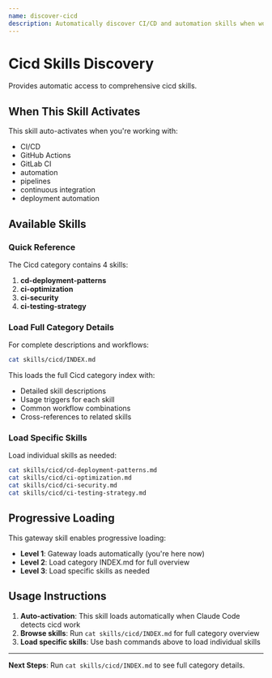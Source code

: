 ```yaml
---
name: discover-cicd
description: Automatically discover CI/CD and automation skills when working with CI/CD. Activates for cicd development tasks.
---
```


# Cicd Skills Discovery

Provides automatic access to comprehensive cicd skills.

## When This Skill Activates

This skill auto-activates when you're working with:
- CI/CD
- GitHub Actions
- GitLab CI
- automation
- pipelines
- continuous integration
- deployment automation

## Available Skills

### Quick Reference

The Cicd category contains 4 skills:

1. **cd-deployment-patterns**
2. **ci-optimization**
3. **ci-security**
4. **ci-testing-strategy**

### Load Full Category Details

For complete descriptions and workflows:

```bash
cat skills/cicd/INDEX.md
```

This loads the full Cicd category index with:
- Detailed skill descriptions
- Usage triggers for each skill
- Common workflow combinations
- Cross-references to related skills

### Load Specific Skills

Load individual skills as needed:

```bash
cat skills/cicd/cd-deployment-patterns.md
cat skills/cicd/ci-optimization.md
cat skills/cicd/ci-security.md
cat skills/cicd/ci-testing-strategy.md
```

## Progressive Loading

This gateway skill enables progressive loading:
- **Level 1**: Gateway loads automatically (you're here now)
- **Level 2**: Load category INDEX.md for full overview
- **Level 3**: Load specific skills as needed

## Usage Instructions

1. **Auto-activation**: This skill loads automatically when Claude Code detects cicd work
2. **Browse skills**: Run `cat skills/cicd/INDEX.md` for full category overview
3. **Load specific skills**: Use bash commands above to load individual skills

---

**Next Steps**: Run `cat skills/cicd/INDEX.md` to see full category details.
